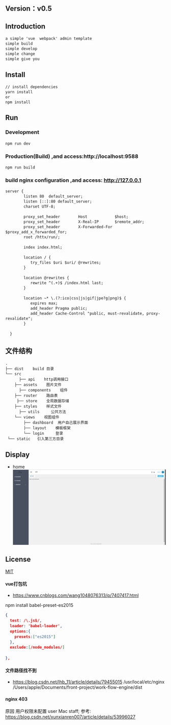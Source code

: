 ## Version：v0.5

## Introduction
```
a simple 'vue  webpack' admin template
simple build
simple develop
simple change
simple give you
```

## Install
```bush
// install dependencies
yarn install
or
npm install
```
## Run
### Development
```bush
npm run dev
```
### Production(Build) ,and access:http://localhost:9588
```bush
npm run build
```

### build nginx configuration ,and access: http://127.0.0.1
```
server {
        listen 80  default_server;
        listen [::]:80 default_server;
        charset UTF-8;

        proxy_set_header        Host            $host;
        proxy_set_header        X-Real-IP       $remote_addr;
        proxy_set_header        X-Forwarded-For $proxy_add_x_forwarded_for;
        root /httx/run/;

        index index.html;

        location / {
           try_files $uri $uri/ @rewrites;
        }

        location @rewrites {
           rewrite ^(.+)$ /index.html last;
        }

        location ~* \.(?:ico|css|js|gif|jpe?g|png)$ {
           expires max;
           add_header Pragma public;
           add_header Cache-Control "public, must-revalidate, proxy-revalidate";
        }

  }
```


## 文件结构
```shell
.
├── dist    build 目录
└── src
      ├── api    http调用接口
    ├── assets    图片文件
      ├── components    组件
    ├── router    路由表
     ├── store    全局数据存储
    ├── styles    样式文件
      ├── utils     公共方法
    └── views    视图组件
        ├── dashboard  用户自己展示界面
        ├── layout    模板框架
        └── login     登录
 └── static   引入第三方目录
```


## Display

- home
![](readme_static/main.png)

## License
[MIT](http://opensource.org/licenses/MIT)



#### vue打包坑
* <https://www.cnblogs.com/wang1048076313/p/7407417.html>

npm install  babel-preset-es2015

```json
{
  test: /\.js$/,
  loader: 'babel-loader',
  options:{
    presets:["es2015"]
  },
  exclude:[/node_modules/]

},

```

#### 文件路径找不到

* <https://blog.csdn.net/lhb_11/article/details/79455015>
/usr/local/etc/nginx
/Users/apple/Documents/front-project/work-flow-engine/dist
#### nginx 403 
原因 用户权限未配置
user  Mac staff;
参考: <https://blog.csdn.net/xunxianren007/article/details/53996027>
